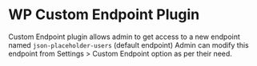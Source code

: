 # WP Custom Endpoint Plugin
Custom Endpoint plugin allows admin to get access to a new endpoint named `json-placeholder-users` (default endpoint)
Admin can modify this endpoint from Settings > Custom Endpoint option as per their need.
